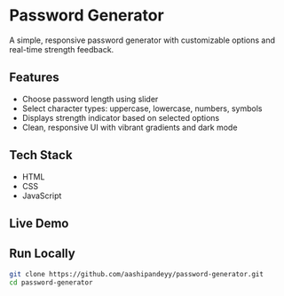 # Password Generator

A simple, responsive password generator with customizable options and real-time strength feedback.

## Features

- Choose password length using slider
- Select character types: uppercase, lowercase, numbers, symbols
- Displays strength indicator based on selected options
- Clean, responsive UI with vibrant gradients and dark mode

## Tech Stack

- HTML  
- CSS  
- JavaScript  

## Live Demo


## Run Locally

```bash
git clone https://github.com/aashipandeyy/password-generator.git
cd password-generator
```
